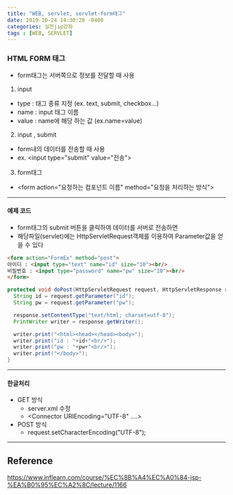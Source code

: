 ```yaml
---
title: "WEB, servlet, servlet-form태그"
date: 2019-10-24 14:30:28 -0400
categories: 실전jsp강좌
tags : [WEB, SERVLET]
---
```

### HTML FORM 태그
- form태그는 서버쪽으로 정보를 전달할 때 사용
1. input
- type : 태그 종류 지정 (ex. text, submit, checkbox...)
- name : input 태그 이름
- value : name에 해당 하는 값 (ex.name=value)
2. input , submit
- form내의 데이터를 전송할 때 사용
- ex. \<input type="submit" value="전송">
3. form태그
- \<form action="요청하는 컴포넌트 이름" method="요청을 처리하는 방식">

---
#### 예제 코드
- form태그의 submit 버튼을 클릭하여 데이터를 서버로 전송하면
- 해당파일(servlet)에는 HttpServletRequest객체를 이용하여 Parameter값을 얻을 수 있다

```html
<form action="FormEx" method="post">
아이디 : <input type="text" name="id" size="10"><br/>
비밀번호 : <input type="password" name="pw" size="10"><br/>
</form>
```
```java
protected void doPost(HttpServletRequest request, HttpServletResponse response) throws ServletException, IOException {
  String id = request.getParameter("id");
  String pw = request.getParameter("pw");

  response.setContentType("text/html; charset=utf-8");
  PrintWriter writer = response.getWriter();

  writer.print("<html><head></head><body>");
  writer.print("id : "+id+"<br/>");
  writer.print("pw : "+pw+"<br/>");
  writer.print("</body>");
}
```
---
#### 한글처리
- GET 방식
  - server.xml 수정
  - <Connector URIEncoding="UTF-8" ....>
- POST 방식
  - request.setCharacterEncoding("UTF-8");

---
## Reference

<https://www.inflearn.com/course/%EC%8B%A4%EC%A0%84-jsp-%EA%B0%95%EC%A2%8C/lecture/1166>

